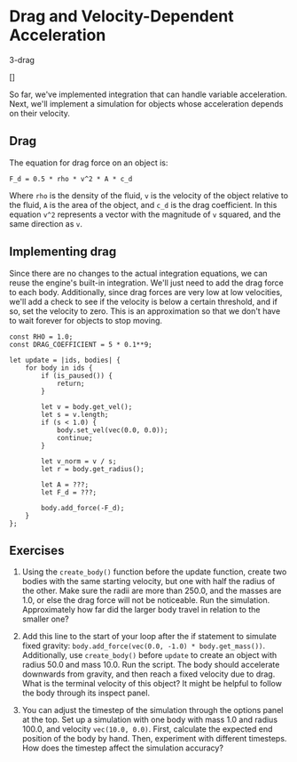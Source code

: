 # Drag and Velocity-Dependent Acceleration

3-drag

[]

So far, we've implemented integration that can handle variable acceleration.
Next, we'll implement a simulation for objects whose acceleration depends
on their velocity.

## Drag

The equation for drag force on an object is:

```
F_d = 0.5 * rho * v^2 * A * c_d
```

Where `rho` is the density of the fluid, `v` is the velocity of the object relative to the fluid,
`A` is the area of the object, and `c_d` is the drag coefficient. In this equation `v^2` represents
a vector with the magnitude of `v` squared, and the same direction as `v`.

## Implementing drag

Since there are no changes to the actual integration equations, we can reuse the engine's
built-in integration. We'll just need to add the drag force to each body. Additionally,
since drag forces are very low at low velocities, we'll add a check to see if the velocity
is below a certain threshold, and if so, set the velocity to zero. This is an approximation
so that we don't have to wait forever for objects to stop moving.

```
const RHO = 1.0;
const DRAG_COEFFICIENT = 5 * 0.1**9;

let update = |ids, bodies| {
    for body in ids {
        if (is_paused()) {
            return;
        }

        let v = body.get_vel();
        let s = v.length;
        if (s < 1.0) {
            body.set_vel(vec(0.0, 0.0));
            continue;
        }
        
        let v_norm = v / s;
        let r = body.get_radius();

        let A = ???;
        let F_d = ???;

        body.add_force(-F_d);
    }
};
```

## Exercises

1. Using the `create_body()` function before the update function, create two bodies with the same starting velocity, but one with half the radius of the other. Make sure the radii are more than 250.0, and the masses are 1.0, or else the drag force will not be noticeable. Run the simulation. Approximately how far did the larger body travel in relation to the smaller one?

2. Add this line to the start of your loop after the if statement to simulate fixed gravity: `body.add_force(vec(0.0, -1.0) * body.get_mass())`. Additionally, use `create_body()` before `update` to create an object with radius 50.0 and mass 10.0. Run the script. The body should accelerate downwards from gravity, and then reach a fixed velocity due to drag. What is the terminal velocity of this object? It might be helpful to follow the body through its inspect panel.

3. You can adjust the timestep of the simulation through the options panel at the top. Set up a simulation with one body with mass 1.0 and radius 100.0, and velocity `vec(10.0, 0.0)`. First, calculate the expected end position of the body by hand. Then, experiment with different timesteps. How does the timestep affect the simulation accuracy?
